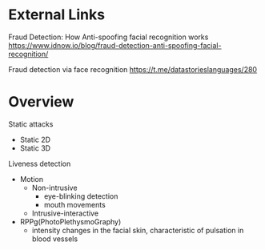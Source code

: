 
# External Links

Fraud Detection: How Anti-spoofing facial recognition works
https://www.idnow.io/blog/fraud-detection-anti-spoofing-facial-recognition/

Fraud detection via face recognition
https://t.me/datastorieslanguages/280

# Overview

Static attacks
- Static 2D
- Static 3D

Liveness detection
- Motion
	- Non-intrusive
		- eye-blinking detection
		- mouth movements
	- Intrusive-interactive
- RPPg(PhotoPlethysmoGraphy)
	- intensity changes in the facial skin, characteristic of pulsation in blood vessels